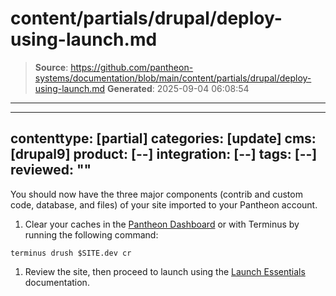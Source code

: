 # content/partials/drupal/deploy-using-launch.md

> **Source**: https://github.com/pantheon-systems/documentation/blob/main/content/partials/drupal/deploy-using-launch.md
> **Generated**: 2025-09-04 06:08:54

---

---
contenttype: [partial]
categories: [update]
cms: [drupal9]
product: [--]
integration: [--]
tags: [--]
reviewed: ""
---

You should now have the three major components (contrib and custom code, database, and files) of your site imported to your Pantheon account. 

1. Clear your caches in the [Pantheon Dashboard](/clear-caches#pantheon-dashboard) or with Terminus by running the following command:

  ```bash{promptUser: user}
  terminus drush $SITE.dev cr
  ```

1. Review the site, then proceed to launch using the [Launch Essentials](/guides/launch) documentation.

